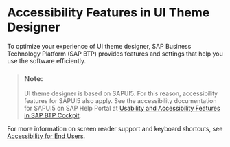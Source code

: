 <!-- loio71f3184f316e4462bbbc96820c7d492b -->

# Accessibility Features in UI Theme Designer

To optimize your experience of UI theme designer, SAP Business Technology Platform \(SAP BTP\) provides features and settings that help you use the software efficiently.



> ### Note:  
> UI theme designer is based on SAPUI5. For this reason, accessibility features for SAPUI5 also apply. See the accessibility documentation for SAPUI5 on SAP Help Portal at [Usability and Accessibility Features in SAP BTP Cockpit](https://help.sap.com/docs/BTP/65de2977205c403bbc107264b8eccf4b/8153bc43bc7d44009549b375ed5c9632.html).

For more information on screen reader support and keyboard shortcuts, see [Accessibility for End Users](https://help.sap.com/docs/SAPUI5/bc5a64aac808463baa95b4230f221716/f562835d0b4e44129aa24a17551a0baa.html).

